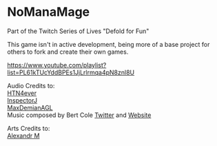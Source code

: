# NoManaMage
Part of the Twitch Series of Lives "Defold for Fun"   
   
This game isn't in active development, being more of a base project for others to fork and create their own games.   
   
https://www.youtube.com/playlist?list=PL61kTUcYddBPEs1JjLrlrmqa4pN8znl8U



Audio Credits to:   
[HTN4ever](https://freesound.org/people/HTN4ever/)   
[InspectorJ](https://freesound.org/people/InspectorJ/sounds/401707/)   
[MaxDemianAGL](https://freesound.org/people/MaxDemianAGL/sounds/132250/)   
Music composed by Bert Cole [Twitter](https://twitter.com/BitByBitSound) and [Website](http://bitbybitsound.com)   


Arts Credits to:   
[Alexandr M](https://twitter.com/IKnowKingRabbit)
